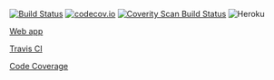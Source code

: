 [![Build Status](https://travis-ci.org/IronPeak/TicTacToe.svg?branch=master)](https://travis-ci.org/IronPeak/TicTacToe)
[![codecov.io](https://codecov.io/github/IronPeak/TicTacToe/coverage.svg?branch=master)](https://codecov.io/github/IronPeak/TicTacToe?branch=master)
<a href="https://scan.coverity.com/projects/ironpeak-tictactoe"><img alt="Coverity Scan Build Status" src="https://scan.coverity.com/projects/6761/badge.svg"/></a>
![Heroku](https://heroku-badge.herokuapp.com/?app=goomba-tictactoe)

<a href="https://goomba-tictactoe.herokuapp.com/">Web app</a>

<a href="https://travis-ci.org/IronPeak/TicTacToe">Travis CI</a>

<a href="https://codecov.io/github/IronPeak/TicTacToe">Code Coverage</a>
